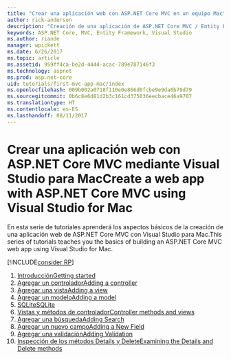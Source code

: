 ```yaml
---
title: "Crear una aplicación web con ASP.NET Core MVC en un equipo Mac"
author: rick-anderson
description: "Creación de una aplicación de ASP.NET Core MVC / Entity Framework con Visual Studio para Mac"
keywords: ASP.NET Core, MVC, Entity Framework, Visual Studio
ms.author: riande
manager: wpickett
ms.date: 6/26/2017
ms.topic: article
ms.assetid: 959ff4ca-be2d-4444-acac-789e787146f3
ms.technology: aspnet
ms.prod: asp.net-core
uid: tutorials/first-mvc-app-mac/index
ms.openlocfilehash: 009b002a0718f110e0e866d0fcbe9e9da0b79d79
ms.sourcegitcommit: 0b6c8e6d81d2b3c161cd375036eecbace46a9707
ms.translationtype: HT
ms.contentlocale: es-ES
ms.lasthandoff: 08/11/2017
---
```

# <a name="create-a-web-app-with-aspnet-core-mvc-using-visual-studio-for-mac"></a><span data-ttu-id="ae691-104">Crear una aplicación web con ASP.NET Core MVC mediante Visual Studio para Mac</span><span class="sxs-lookup"><span data-stu-id="ae691-104">Create a web app with ASP.NET Core MVC using Visual Studio for Mac</span></span>

<span data-ttu-id="ae691-105">En esta serie de tutoriales aprenderá los aspectos básicos de la creación de una aplicación web de ASP.NET Core MVC con Visual Studio para Mac.</span><span class="sxs-lookup"><span data-stu-id="ae691-105">This series of tutorials teaches you the basics of building an ASP.NET Core MVC web app using Visual Studio for Mac.</span></span> 

[!INCLUDE[consider RP](../../includes/razor.md)]

1. [<span data-ttu-id="ae691-106">Introducción</span><span class="sxs-lookup"><span data-stu-id="ae691-106">Getting started</span></span>](start-mvc.md)
1. [<span data-ttu-id="ae691-107">Agregar un controlador</span><span class="sxs-lookup"><span data-stu-id="ae691-107">Adding a controller</span></span>](adding-controller.md)
1. [<span data-ttu-id="ae691-108">Agregar una vista</span><span class="sxs-lookup"><span data-stu-id="ae691-108">Adding a view</span></span>](adding-view.md)
1. [<span data-ttu-id="ae691-109">Agregar un modelo</span><span class="sxs-lookup"><span data-stu-id="ae691-109">Adding a model</span></span>](adding-model.md)
1. [<span data-ttu-id="ae691-110">SQLite</span><span class="sxs-lookup"><span data-stu-id="ae691-110">SQLite</span></span>](working-with-sql.md)
1. [<span data-ttu-id="ae691-111">Vistas y métodos de controlador</span><span class="sxs-lookup"><span data-stu-id="ae691-111">Controller methods and views</span></span>](controller-methods-views.md)
1. [<span data-ttu-id="ae691-112">Agregar una búsqueda</span><span class="sxs-lookup"><span data-stu-id="ae691-112">Adding Search</span></span>](search.md)
1. [<span data-ttu-id="ae691-113">Agregar un nuevo campo</span><span class="sxs-lookup"><span data-stu-id="ae691-113">Adding a New Field</span></span>](new-field.md)
1. [<span data-ttu-id="ae691-114">Agregar una validación</span><span class="sxs-lookup"><span data-stu-id="ae691-114">Adding Validation</span></span>](validation.md)
1. [<span data-ttu-id="ae691-115">Inspección de los métodos Details y Delete</span><span class="sxs-lookup"><span data-stu-id="ae691-115">Examining the Details and Delete methods</span></span>](xref:tutorials/first-mvc-app/details)

